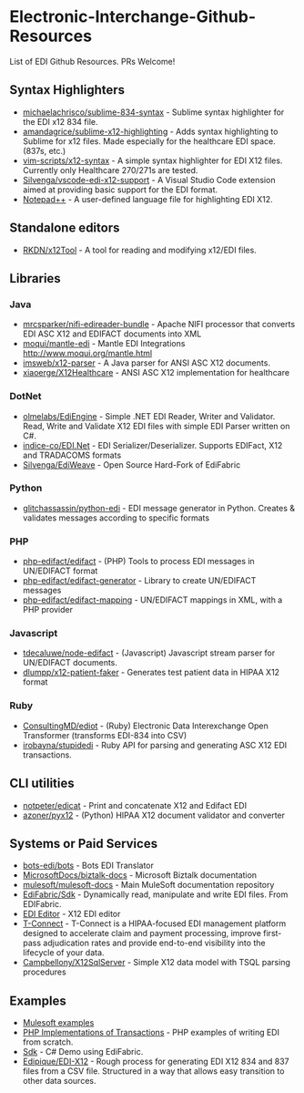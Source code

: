 # Electronic-Interchange-Github-Resources
List of EDI Github Resources. PRs Welcome!

## Syntax Highlighters

- [michaelachrisco/sublime-834-syntax](https://github.com/michaelachrisco/sublime-834-syntax) - Sublime syntax highlighter for the EDI x12 834 file.
- [amandagrice/sublime-x12-highlighting](https://github.com/amandagrice/sublime-x12-highlighting) - Adds syntax highlighting to Sublime for x12 files. Made especially for the healthcare EDI space. (837s, etc.)
- [vim-scripts/x12-syntax](https://github.com/vim-scripts/x12-syntax) - A simple syntax highlighter for EDI X12 files. Currently only Healthcare 270/271s are tested.
- [Silvenga/vscode-edi-x12-support](https://github.com/Silvenga/vscode-edi-x12-support) - A Visual Studio Code extension aimed at providing basic support for the EDI format.
- [Notepad++](https://gist.github.com/bhattisatish/6b5f5c90443a64cef192) - A user-defined language file for highlighting EDI X12.

## Standalone editors
- [RKDN/x12Tool](https://github.com/RKDN/x12Tool) - A tool for reading and modifying x12/EDI files.

## Libraries

### Java
- [mrcsparker/nifi-edireader-bundle](https://github.com/mrcsparker/nifi-edireader-bundle) - Apache NIFI processor that converts EDI ASC X12 and EDIFACT documents into XML
- [moqui/mantle-edi](https://github.com/moqui/mantle-edi) - Mantle EDI Integrations http://www.moqui.org/mantle.html
- [imsweb/x12-parser](https://github.com/imsweb/x12-parser) - A Java parser for ANSI ASC X12 documents.
- [xiaoerge/X12Healthcare](https://github.com/xiaoerge/X12Healthcare) - ANSI ASC X12 implementation for healthcare
### DotNet
- [olmelabs/EdiEngine](https://github.com/olmelabs/EdiEngine) - Simple .NET EDI Reader, Writer and Validator. Read, Write and Validate X12 EDI files with simple EDI Parser written on C#. 
- [indice-co/EDI.Net](https://github.com/indice-co/EDI.Net) - EDI Serializer/Deserializer. Supports EDIFact, X12 and TRADACOMS formats
- [Silvenga/EdiWeave](https://github.com/Silvenga/EdiWeave) - Open Source Hard-Fork of EdiFabric
### Python
- [glitchassassin/python-edi](https://github.com/glitchassassin/python-edi) - EDI message generator in Python. Creates & validates messages according to specific formats
### PHP
- [php-edifact/edifact](https://github.com/php-edifact/edifact) - (PHP) Tools to process EDI messages in UN/EDIFACT format
- [php-edifact/edifact-generator](https://github.com/php-edifact/edifact-generator) - Library to create UN/EDIFACT messages
- [php-edifact/edifact-mapping](https://github.com/php-edifact/edifact-mapping) - UN/EDIFACT mappings in XML, with a PHP provider
### Javascript
- [tdecaluwe/node-edifact](https://github.com/tdecaluwe/node-edifact) - (Javascript) Javascript stream parser for UN/EDIFACT documents. 
- [dlumpp/x12-patient-faker](https://github.com/dlumpp/x12-patient-faker) - Generates test patient data in HIPAA X12 format
### Ruby
- [ConsultingMD/ediot](https://github.com/ConsultingMD/ediot) - (Ruby) Electronic Data Interexchange Open Transformer (transforms EDI-834 into CSV)
- [irobayna/stupidedi](https://github.com/irobayna/stupidedi) - Ruby API for parsing and generating ASC X12 EDI transactions.

## CLI utilities
- [notpeter/edicat](https://github.com/notpeter/edicat) - Print and concatenate X12 and Edifact EDI
- [azoner/pyx12](https://github.com/azoner/pyx12) - (Python) HIPAA X12 document validator and converter

## Systems or Paid Services
- [bots-edi/bots](https://github.com/bots-edi/bots) - Bots EDI Translator
- [MicrosoftDocs/biztalk-docs](https://github.com/MicrosoftDocs/biztalk-docs) - Microsoft Biztalk documentation
- [mulesoft/mulesoft-docs](https://github.com/mulesoft/mulesoft-docs) - Main MuleSoft documentation repository
- [EdiFabric/Sdk](https://github.com/EdiFabric/Sdk) - Dynamically read, manipulate and write EDI files. From EDIFabric.
- [EDI Editor](https://www.tallan.com/products/t-connect-edi-management/x12-studio-tool-box/) - X12 EDI editor
- [T-Connect](https://www.tallan.com/products/t-connect-edi-management/t-connect-edi-management-suite/) - T-Connect is a HIPAA-focused EDI management platform designed to accelerate claim and payment processing, improve first-pass adjudication rates and provide end-to-end visibility into the lifecycle of your data.
- [Campbellony/X12SqlServer](https://github.com/campbellony/x12sqlserver) - Simple X12 data model with TSQL parsing procedures

## Examples
- [Mulesoft examples](https://github.com/mulesoft/mulesoft-docs/blob/master/anypoint-b2b/v/latest/)
- [PHP Implementations of Transactions](https://github.com/stephenmccready/X12) - PHP examples of writing EDI from scratch.
- [Sdk](https://github.com/EdiFabric/Sdk/blob/master/EdiFabric.Sdk.Demo/Program.cs) - C# Demo using EdiFabric. 
- [Edipique/EDI-X12](https://github.com/dipique/EDI-X12) - Rough process for generating EDI X12 834 and 837 files from a CSV file. Structured in a way that allows easy transition to other data sources.



